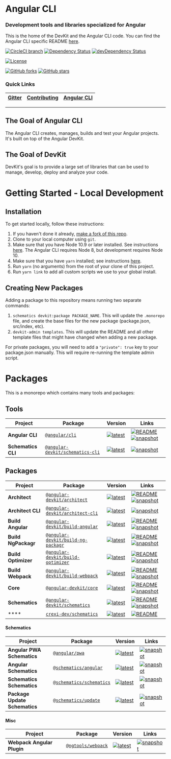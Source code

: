 <!--
  BEFORE UPDATING THIS FILE, READ THIS.

  This file is automatically generated during release. It is important for you to not update
  README directly.

  - If you need to change the content, update `scripts/templates/readme.ejs`
  - If you need to add/remove a package or a link, update the .monorepo.json file instead.

  Any changes to README.md directly will result in a failure on CI.
-->

# Angular CLI
### Development tools and libraries specialized for Angular

This is the home of the DevKit and the Angular CLI code. You can find the Angular CLI specific README
[here](https://github.com/angular/angular-cli/blob/master/packages/angular/cli/README.md).


[![CircleCI branch](https://img.shields.io/circleci/project/github/angular/angular-cli/master.svg?label=circleci)](https://circleci.com/gh/angular/angular-cli) [![Dependency Status](https://david-dm.org/angular/angular-cli.svg)](https://david-dm.org/angular/angular-cli) [![devDependency Status](https://david-dm.org/angular/angular-cli/dev-status.svg)](https://david-dm.org/angular/angular-cli?type=dev) 

[![License](https://img.shields.io/npm/l/@angular/cli.svg)](/LICENSE) 

[![GitHub forks](https://img.shields.io/github/forks/angular/angular-cli.svg?style=social&label=Fork)](https://github.com/angular/angular-cli/fork) [![GitHub stars](https://img.shields.io/github/stars/angular/angular-cli.svg?style=social&label=Star)](https://github.com/angular/angular-cli) 



### Quick Links
[Gitter](https://gitter.im/angular/angular-cli) | [Contributing](/CONTRIBUTING.md) | [Angular CLI](http://github.com/angular/angular-cli) | 
|---|---|---|

----

## The Goal of Angular CLI

The Angular CLI creates, manages, builds and test your Angular projects. It's built on top of the
Angular DevKit.

## The Goal of DevKit

DevKit's goal is to provide a large set of libraries that can be used to manage, develop, deploy and
analyze your code.

# Getting Started - Local Development

## Installation
To get started locally, follow these instructions:

1. If you haven't done it already, [make a fork of this repo](https://github.com/angular/angular-cli/fork).
1. Clone to your local computer using `git`.
1. Make sure that you have Node 10.9 or later installed. See instructions [here](https://nodejs.org/en/download/). The Angular CLI requires Node 8, but development requires Node 10.
1. Make sure that you have `yarn` installed; see instructions [here](https://yarnpkg.com/lang/en/docs/install/).
1. Run `yarn` (no arguments) from the root of your clone of this project.
1. Run `yarn link` to add all custom scripts we use to your global install.

## Creating New Packages
Adding a package to this repository means running two separate commands:

1. `schematics devkit:package PACKAGE_NAME`. This will update the `.monorepo` file, and create the
  base files for the new package (package.json, src/index, etc).
1. `devkit-admin templates`. This will update the README and all other template files that might
  have changed when adding a new package.

For private packages, you will need to add a `"private": true` key to your package.json manually.
This will require re-running the template admin script.

# Packages

This is a monorepo which contains many tools and packages:



## Tools

| Project | Package | Version | Links |
|---|---|---|---|
**Angular CLI** | [`@angular/cli`](https://npmjs.com/package/@angular/cli) | [![latest](https://img.shields.io/npm/v/%40angular%2Fcli/latest.svg)](https://npmjs.com/package/@angular/cli) | [![README](https://img.shields.io/badge/README--green.svg)](/packages/angular/cli/README.md) [![snapshot](https://img.shields.io/badge/snapshot--blue.svg)](https://github.com/angular/cli-builds)
**Schematics CLI** | [`@angular-devkit/schematics-cli`](https://npmjs.com/package/@angular-devkit/schematics-cli) | [![latest](https://img.shields.io/npm/v/%40angular-devkit%2Fschematics-cli/latest.svg)](https://npmjs.com/package/@angular-devkit/schematics-cli) |  [![snapshot](https://img.shields.io/badge/snapshot--blue.svg)](https://github.com/angular/angular-devkit-schematics-cli-builds)


## Packages


| Project | Package | Version | Links |
|---|---|---|---|
**Architect** | [`@angular-devkit/architect`](https://npmjs.com/package/@angular-devkit/architect) | [![latest](https://img.shields.io/npm/v/%40angular-devkit%2Farchitect/latest.svg)](https://npmjs.com/package/@angular-devkit/architect) | [![README](https://img.shields.io/badge/README--green.svg)](/packages/angular_devkit/architect/README.md) [![snapshot](https://img.shields.io/badge/snapshot--blue.svg)](https://github.com/angular/angular-devkit-architect-builds)
**Architect CLI** | [`@angular-devkit/architect-cli`](https://npmjs.com/package/@angular-devkit/architect-cli) | [![latest](https://img.shields.io/npm/v/%40angular-devkit%2Farchitect-cli/latest.svg)](https://npmjs.com/package/@angular-devkit/architect-cli) |  [![snapshot](https://img.shields.io/badge/snapshot--blue.svg)](https://github.com/angular/angular-devkit-architect-cli-builds)
**Build Angular** | [`@angular-devkit/build-angular`](https://npmjs.com/package/@angular-devkit/build-angular) | [![latest](https://img.shields.io/npm/v/%40angular-devkit%2Fbuild-angular/latest.svg)](https://npmjs.com/package/@angular-devkit/build-angular) | [![README](https://img.shields.io/badge/README--green.svg)](/packages/angular_devkit/build_angular/README.md) [![snapshot](https://img.shields.io/badge/snapshot--blue.svg)](https://github.com/angular/angular-devkit-build-angular-builds)
**Build NgPackagr** | [`@angular-devkit/build-ng-packagr`](https://npmjs.com/package/@angular-devkit/build-ng-packagr) | [![latest](https://img.shields.io/npm/v/%40angular-devkit%2Fbuild-ng-packagr/latest.svg)](https://npmjs.com/package/@angular-devkit/build-ng-packagr) | [![README](https://img.shields.io/badge/README--green.svg)](/packages/angular_devkit/build_ng_packagr/README.md) [![snapshot](https://img.shields.io/badge/snapshot--blue.svg)](https://github.com/angular/angular-devkit-build-ng-packagr-builds)
**Build Optimizer** | [`@angular-devkit/build-optimizer`](https://npmjs.com/package/@angular-devkit/build-optimizer) | [![latest](https://img.shields.io/npm/v/%40angular-devkit%2Fbuild-optimizer/latest.svg)](https://npmjs.com/package/@angular-devkit/build-optimizer) | [![README](https://img.shields.io/badge/README--green.svg)](/packages/angular_devkit/build_optimizer/README.md) [![snapshot](https://img.shields.io/badge/snapshot--blue.svg)](https://github.com/angular/angular-devkit-build-optimizer-builds)
**Build Webpack** | [`@angular-devkit/build-webpack`](https://npmjs.com/package/@angular-devkit/build-webpack) | [![latest](https://img.shields.io/npm/v/%40angular-devkit%2Fbuild-webpack/latest.svg)](https://npmjs.com/package/@angular-devkit/build-webpack) | [![README](https://img.shields.io/badge/README--green.svg)](/packages/angular_devkit/build_webpack/README.md) [![snapshot](https://img.shields.io/badge/snapshot--blue.svg)](https://github.com/angular/angular-devkit-build-webpack-builds)
**Core** | [`@angular-devkit/core`](https://npmjs.com/package/@angular-devkit/core) | [![latest](https://img.shields.io/npm/v/%40angular-devkit%2Fcore/latest.svg)](https://npmjs.com/package/@angular-devkit/core) | [![README](https://img.shields.io/badge/README--green.svg)](/packages/angular_devkit/core/README.md) [![snapshot](https://img.shields.io/badge/snapshot--blue.svg)](https://github.com/angular/angular-devkit-core-builds)
**Schematics** | [`@angular-devkit/schematics`](https://npmjs.com/package/@angular-devkit/schematics) | [![latest](https://img.shields.io/npm/v/%40angular-devkit%2Fschematics/latest.svg)](https://npmjs.com/package/@angular-devkit/schematics) | [![README](https://img.shields.io/badge/README--green.svg)](/packages/angular_devkit/schematics/README.md) [![snapshot](https://img.shields.io/badge/snapshot--blue.svg)](https://github.com/angular/angular-devkit-schematics-builds)
**** | [`crexi-dev/schematics`](https://npmjs.com/package/crexi-dev/schematics) | [![latest](https://img.shields.io/npm/v/crexi-dev%2Fschematics/latest.svg)](https://npmjs.com/package/crexi-dev/schematics) | [![README](https://img.shields.io/badge/README--green.svg)](https://github.com/angular/angular-cli/blob/master/packages/crexi_dev/schematics/README.md)

#### Schematics

| Project | Package | Version | Links |
|---|---|---|---|
**Angular PWA Schematics** | [`@angular/pwa`](https://npmjs.com/package/@angular/pwa) | [![latest](https://img.shields.io/npm/v/%40angular%2Fpwa/latest.svg)](https://npmjs.com/package/@angular/pwa) |  [![snapshot](https://img.shields.io/badge/snapshot--blue.svg)](https://github.com/angular/angular-pwa-builds)
**Angular Schematics** | [`@schematics/angular`](https://npmjs.com/package/@schematics/angular) | [![latest](https://img.shields.io/npm/v/%40schematics%2Fangular/latest.svg)](https://npmjs.com/package/@schematics/angular) |  [![snapshot](https://img.shields.io/badge/snapshot--blue.svg)](https://github.com/angular/schematics-angular-builds)
**Schematics Schematics** | [`@schematics/schematics`](https://npmjs.com/package/@schematics/schematics) | [![latest](https://img.shields.io/npm/v/%40schematics%2Fschematics/latest.svg)](https://npmjs.com/package/@schematics/schematics) |  [![snapshot](https://img.shields.io/badge/snapshot--blue.svg)](https://github.com/angular/schematics-schematics-builds)
**Package Update Schematics** | [`@schematics/update`](https://npmjs.com/package/@schematics/update) | [![latest](https://img.shields.io/npm/v/%40schematics%2Fupdate/latest.svg)](https://npmjs.com/package/@schematics/update) |  [![snapshot](https://img.shields.io/badge/snapshot--blue.svg)](https://github.com/angular/schematics-update-builds)

#### Misc

| Project | Package | Version | Links |
|---|---|---|---|
**Webpack Angular Plugin** | [`@ngtools/webpack`](https://npmjs.com/package/@ngtools/webpack) | [![latest](https://img.shields.io/npm/v/%40ngtools%2Fwebpack/latest.svg)](https://npmjs.com/package/@ngtools/webpack) |  [![snapshot](https://img.shields.io/badge/snapshot--blue.svg)](https://github.com/angular/ngtools-webpack-builds)


